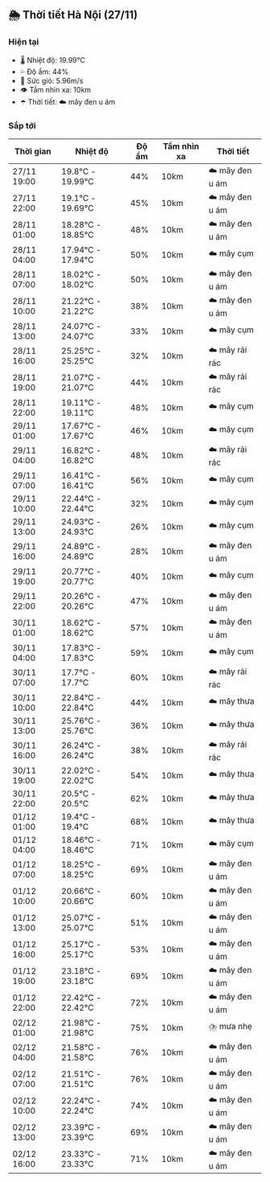 ## 🌦️ Thời tiết Hà Nội (27/11)

### Hiện tại

- 🌡️ Nhiệt độ: 19.99℃
- 💦 Độ ẩm: 44%
- 💨 Sức gió: 5.96m/s
- 👁️ Tầm nhìn xa: 10km
- ☂️ Thời tiết: ☁️ mây đen u ám

### Sắp tới

| Thời gian | Nhiệt độ | Độ ẩm | Tầm nhìn xa | Thời tiết |
| --- | --- | --- | --- | --- |
| 27/11 19:00 | 19.8℃ - 19.99℃ | 44% | 10km | ☁️ mây đen u ám |
| 27/11 22:00 | 19.1℃ - 19.69℃ | 45% | 10km | ☁️ mây đen u ám |
| 28/11 01:00 | 18.28℃ - 18.85℃ | 48% | 10km | ☁️ mây đen u ám |
| 28/11 04:00 | 17.94℃ - 17.94℃ | 50% | 10km | ☁️ mây cụm |
| 28/11 07:00 | 18.02℃ - 18.02℃ | 50% | 10km | ☁️ mây đen u ám |
| 28/11 10:00 | 21.22℃ - 21.22℃ | 38% | 10km | ☁️ mây đen u ám |
| 28/11 13:00 | 24.07℃ - 24.07℃ | 33% | 10km | ☁️ mây cụm |
| 28/11 16:00 | 25.25℃ - 25.25℃ | 32% | 10km | ☁️ mây rải rác |
| 28/11 19:00 | 21.07℃ - 21.07℃ | 44% | 10km | ☁️ mây rải rác |
| 28/11 22:00 | 19.11℃ - 19.11℃ | 48% | 10km | ☁️ mây cụm |
| 29/11 01:00 | 17.67℃ - 17.67℃ | 46% | 10km | ☁️ mây cụm |
| 29/11 04:00 | 16.82℃ - 16.82℃ | 48% | 10km | ☁️ mây rải rác |
| 29/11 07:00 | 16.41℃ - 16.41℃ | 56% | 10km | ☁️ mây cụm |
| 29/11 10:00 | 22.44℃ - 22.44℃ | 32% | 10km | ☁️ mây cụm |
| 29/11 13:00 | 24.93℃ - 24.93℃ | 26% | 10km | ☁️ mây cụm |
| 29/11 16:00 | 24.89℃ - 24.89℃ | 28% | 10km | ☁️ mây đen u ám |
| 29/11 19:00 | 20.77℃ - 20.77℃ | 40% | 10km | ☁️ mây cụm |
| 29/11 22:00 | 20.26℃ - 20.26℃ | 47% | 10km | ☁️ mây đen u ám |
| 30/11 01:00 | 18.62℃ - 18.62℃ | 57% | 10km | ☁️ mây đen u ám |
| 30/11 04:00 | 17.83℃ - 17.83℃ | 59% | 10km | ☁️ mây cụm |
| 30/11 07:00 | 17.7℃ - 17.7℃ | 60% | 10km | ☁️ mây rải rác |
| 30/11 10:00 | 22.84℃ - 22.84℃ | 44% | 10km | ☁️ mây thưa |
| 30/11 13:00 | 25.76℃ - 25.76℃ | 36% | 10km | ☁️ mây thưa |
| 30/11 16:00 | 26.24℃ - 26.24℃ | 38% | 10km | ☁️ mây rải rác |
| 30/11 19:00 | 22.02℃ - 22.02℃ | 54% | 10km | ☁️ mây thưa |
| 30/11 22:00 | 20.5℃ - 20.5℃ | 62% | 10km | ☁️ mây thưa |
| 01/12 01:00 | 19.4℃ - 19.4℃ | 68% | 10km | ☁️ mây thưa |
| 01/12 04:00 | 18.46℃ - 18.46℃ | 71% | 10km | ☁️ mây cụm |
| 01/12 07:00 | 18.25℃ - 18.25℃ | 69% | 10km | ☁️ mây đen u ám |
| 01/12 10:00 | 20.66℃ - 20.66℃ | 60% | 10km | ☁️ mây đen u ám |
| 01/12 13:00 | 25.07℃ - 25.07℃ | 51% | 10km | ☁️ mây đen u ám |
| 01/12 16:00 | 25.17℃ - 25.17℃ | 53% | 10km | ☁️ mây đen u ám |
| 01/12 19:00 | 23.18℃ - 23.18℃ | 69% | 10km | ☁️ mây đen u ám |
| 01/12 22:00 | 22.42℃ - 22.42℃ | 72% | 10km | ☁️ mây đen u ám |
| 02/12 01:00 | 21.98℃ - 21.98℃ | 75% | 10km | ⛈️ mưa nhẹ |
| 02/12 04:00 | 21.58℃ - 21.58℃ | 76% | 10km | ☁️ mây đen u ám |
| 02/12 07:00 | 21.51℃ - 21.51℃ | 76% | 10km | ☁️ mây đen u ám |
| 02/12 10:00 | 22.24℃ - 22.24℃ | 74% | 10km | ☁️ mây đen u ám |
| 02/12 13:00 | 23.39℃ - 23.39℃ | 69% | 10km | ☁️ mây đen u ám |
| 02/12 16:00 | 23.33℃ - 23.33℃ | 71% | 10km | ☁️ mây đen u ám |
